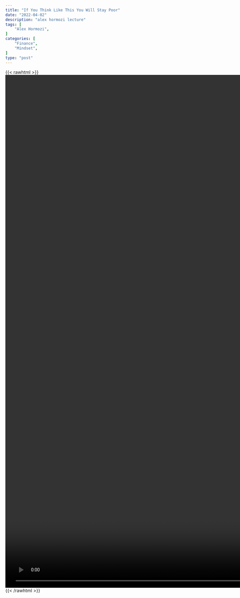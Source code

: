 ```yaml
---
title: "If You Think Like This You Will Stay Poor"
date: "2022-04-02"
description: "alex hormozi lecture"
tags: [
    "Alex Hormozi",
]
categories: [
    "Finance",
    "Mindset",
]
type: "post"
---
```

{{< rawhtml >}}
    <video style="height:40vh;width:auto" overflow="hidden" controls>
        <source src="https://lectures.dev00ps.com/ah-vids/If_you_think_like_this__you_will_stay_poor_and_unhappy....mp4" type="video/mp4"> 
    </video>
{{< /rawhtml >}}